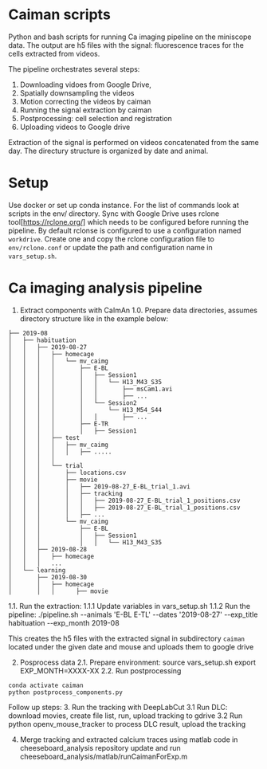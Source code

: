 # Caiman scripts
Python and bash scripts for running Ca imaging pipeline on the miniscope data.
The output are h5 files with the signal: fluorescence traces for the cells extracted from videos.

The pipeline orchestrates several steps:
1) Downloading vidoes from Google Drive,
2) Spatially downsampling the videos
3) Motion correcting the videos by caiman
4) Running the signal extraction by caiman
5) Postprocessing: cell selection and registration
6) Uploading videos to Google drive

Extraction of the signal is performed on videos concatenated from the same day.
The directury structure is organized by date and animal.

# Setup
Use docker or set up conda instance. For the list of commands look at scripts
in the env/ directory.
Sync with Google Drive uses rclone tool[https://rclone.org/] which needs to be configured before running the pipeline.
By default rclonse is configured to use a configuration named `workdrive`. Create one and copy the rclone configuration file to `env/rclone.conf` or update the path and configuration name in `vars_setup.sh`.

# Ca imaging analysis pipeline
1. Extract components with CaImAn
1.0. Prepare data directories, assumes directory structure like in the example below:
```
├── 2019-08
│   ├── habituation
│   │   ├── 2019-08-27
│   │   │   ├── homecage
│   │   │   │   └── mv_caimg
│   │   │   │       ├── E-BL
│   │   │   │       │   ├── Session1
│   │   │   │       │   │   └── H13_M43_S35
│   │   │   │       │   │       ├── msCam1.avi
│   │   │   │       │   │       ├── ...
│   │   │   │       │   └── Session2
│   │   │   │       │       └── H13_M54_S44
│   │   │   │       │   │       ├── ...
│   │   │   │       ├── E-TR
│   │   │   │       │   ├── Session1
│   │   │   ├── test
│   │   │   │   ├── mv_caimg
│   │   │   │   │   ├── .....
│   │   │   │
│   │   │   └── trial
│   │   │       ├── locations.csv
│   │   │       ├── movie
│   │   │       │   ├── 2019-08-27_E-BL_trial_1.avi
│   │   │       │   ├── tracking
│   │   │       │   │   ├── 2019-08-27_E-BL_trial_1_positions.csv
│   │   │       │   │   ├── 2019-08-27_E-BL_trial_1_positions.csv
│   │   │       │   ├── ...
│   │   │       └── mv_caimg
│   │   │           ├── E-BL
│   │   │           │   ├── Session1
│   │   │           │   │   └── H13_M43_S35
│   │   ├── 2019-08-28
│   │   │   ├── homecage
│   │   │   ...
│   └── learning
│       ├── 2019-08-30
│       │   ├── homecage
│       │   │      ├── movie
```
1.1. Run the extraction:
1.1.1 Update variables in vars_setup.sh
1.1.2 Run the pipeline:
./pipeline.sh --animals 'E-BL E-TL' --dates '2019-08-27' --exp_title habituation --exp_month 2019-08

This creates the h5 files with the extracted signal in subdirectory `caiman` located under the given date and mouse and uploads them to google drive

2. Posprocess data
2.1. Prepare environment:
  source vars_setup.sh
  export EXP_MONTH=XXXX-XX
2.2. Run postprocessing
```
conda activate caiman
python postprocess_components.py
```


Follow up steps:
3. Run the tracking with DeepLabCut
3.1 Run DLC: download movies, create file list, run, upload tracking to gdrive
3.2 Run python openv_mouse_tracker to process DLC result, upload the tracking

4. Merge tracking and extracted calcium traces using matlab code in cheeseboard_analysis repository
update and run cheeseboard_analysis/matlab/runCaimanForExp.m

